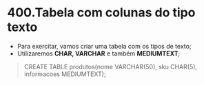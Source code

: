 # 400.Tabela com colunas do tipo texto

- Para exercitar, vamos criar uma tabela com os tipos de texto;
- Utilizaremos **CHAR, VARCHAR** e também **MEDIUMTEXT**;

> CREATE TABLE produtos(nome VARCHAR(50), sku CHAR(5), informacoes MEDIUMTEXT);